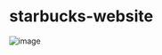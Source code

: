 # starbucks-website
![image](https://user-images.githubusercontent.com/88850029/214815133-a4550555-657e-484e-841d-1b7906eea1e9.png)
